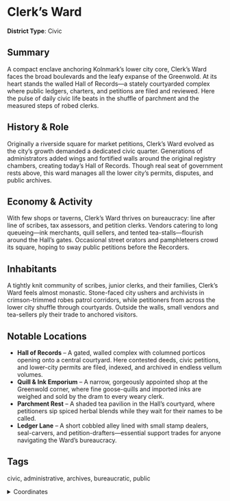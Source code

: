 # Clerk’s Ward

**District Type**: Civic

## Summary

A compact enclave anchoring Kolnmark’s lower city core, Clerk’s Ward faces the broad boulevards and the leafy expanse of the Greenwold. At its heart stands the walled Hall of Records—a stately courtyarded complex where public ledgers, charters, and petitions are filed and reviewed. Here the pulse of daily civic life beats in the shuffle of parchment and the measured steps of robed clerks.

## History & Role

Originally a riverside square for market petitions, Clerk’s Ward evolved as the city’s growth demanded a dedicated civic quarter. Generations of administrators added wings and fortified walls around the original registry chambers, creating today’s Hall of Records. Though real seat of government rests above, this ward manages all the lower city’s permits, disputes, and public archives.

## Economy & Activity

With few shops or taverns, Clerk’s Ward thrives on bureaucracy: line after line of scribes, tax assessors, and petition clerks. Vendors catering to long queueing—ink merchants, quill sellers, and tented tea-stalls—flourish around the Hall’s gates. Occasional street orators and pamphleteers crowd its square, hoping to sway public petitions before the Recorders.

## Inhabitants

A tightly knit community of scribes, junior clerks, and their families, Clerk’s Ward feels almost monastic. Stone-faced city ushers and archivists in crimson-trimmed robes patrol corridors, while petitioners from across the lower city shuffle through courtyards. Outside the walls, small vendors and tea-sellers ply their trade to anchored visitors.

## Notable Locations

- **Hall of Records** – A gated, walled complex with columned porticos opening onto a central courtyard. Here contested deeds, civic petitions, and lower-city permits are filed, indexed, and archived in endless vellum volumes.
- **Quill & Ink Emporium** – A narrow, gorgeously appointed shop at the Greenwold corner, where fine goose-quills and imported inks are weighed and sold by the dram to every weary clerk.
- **Parchment Rest** – A shaded tea pavilion in the Hall’s courtyard, where petitioners sip spiced herbal blends while they wait for their names to be called.
- **Ledger Lane** – A short cobbled alley lined with small stamp dealers, seal-carvers, and petition-drafters—essential support trades for anyone navigating the Ward’s bureaucracy.

## Tags  
civic, administrative, archives, bureaucratic, public

<details>
<summary>Coordinates</summary>

- [4150,3888]
- [4158,4234]
- [4258,4240]
- [4420,4332]
- [4428,4404]
- [4478,4442]
- [4724,4418]
- [5170,3890]
- [5044,3854]
- [4922,3884]
- [4880,3828]
- [4808,3880]
- [4752,3844]
- [4722,3872]
- [4662,3836]
- [4634,3856]

</details>
